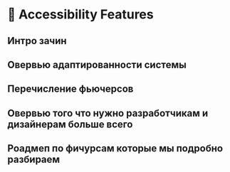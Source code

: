 # 🥸 Accessibility Features

## Интро зачин

## Овервью адаптированности системы 

## Перечисление фьючерсов 

## Овервью того что нужно разработчикам и дизайнерам больше всего 

## Роадмеп по фичурсам которые мы подробно разбираем
